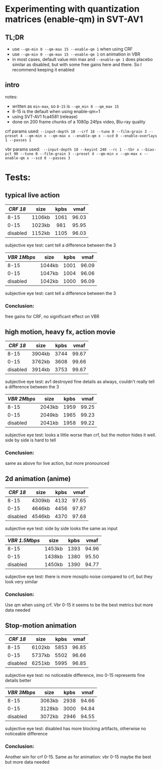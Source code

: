 # Experimenting with quantization matrices (enable-qm) in SVT-AV1

## TL;DR

* use `--qm-min 0 --qm-max 15 --enable-qm 1` when using CRF
* use `--qm-min 0 --qm-max 15 --enable-qm 1` on animation in VBR
* in most cases, default value min max and `--enable-qm 1` does placebo similar as disabled, but with some free gains here and there. So I recommend keeping
  it enabled

## intro

notes:

* written as `min-max`, so `8-15` is `--qm_min 8 --qm_max 15`
* 8-15 is the default when using enable-qm=1
* using SVT-AV1 fca4581 (release)
* done on 200 frame chunks of a 1080p 24fps video, Blu-ray quality

crf params
used: `--input-depth 10 --crf 18 --tune 0 --film-grain 3 --preset 4 --qm-min x --qm-max x --enable-qm x --scd 0 --enable-overlays 1 --passes 1`

vbr params
used: ` --input-depth 10 --keyint 240 --rc 1 --tbr x --bias-pct 90 --tune 0 --film-grain 3 --preset 4 --qm-min x --qm-max x --enable-qm x --scd 0 --passes 3`

# Tests:

## typical live action

| _CRF 18_ |  size  | kpbs | vmaf  |
|----------|:------:|:----:|:-----:|
| 8-15     | 1106kb | 1061 | 96.03 |
| 0-15     | 1023kb | 981  | 95.95 |
| disabled | 1152kb | 1105 | 96.03 |

subjective eye test: cant tell a difference between the 3

| _VBR 1Mbps_ |  size  | kpbs | vmaf  |
|-------------|:------:|:----:|:-----:|
| 8-15        | 1044kb | 1001 | 96.09 |
| 0-15        | 1047kb | 1004 | 96.06 |
| disabled    | 1042kb | 1000 | 96.09 |

subjective eye test: cant tell a difference between the 3

### Conclusion:

free gains for CRF, no significant effect on VBR

## high motion, heavy fx, action movie

| _CRF 18_ |  size  | kpbs | vmaf  |
|----------|:------:|:----:|:-----:|
| 8-15     | 3904kb | 3744 | 99.67 |
| 0-15     | 3762kb | 3608 | 99.66 |
| disabled | 3914kb | 3753 | 99.67 |

subjective eye test: av1 destroyed fine details as always, couldn't really tell a difference between the 3

| _VBR 2Mbps_ |  size  | kpbs | vmaf  |
|-------------|:------:|:----:|:-----:|
| 8-15        | 2043kb | 1959 | 99.25 |
| 0-15        | 2049kb | 1965 | 99.23 |
| disabled    | 2041kb | 1958 | 99.22 |

subjective eye test: looks a little worse than crf, but the motion hides it well. side by side is hard to tell

### Conclusion:

same as above for live action, but more pronounced

## 2d animation (anime)

| _CRF 18_ |  size  | kpbs | vmaf  |
|----------|:------:|:----:|:-----:|
| 8-15     | 4309kb | 4132 | 97.65 |
| 0-15     | 4646kb | 4456 | 97.87 |
| disabled | 4546kb | 4370 | 97.68 |

subjective eye test: side by side looks the same as input

| _VBR 1.5Mbps_ |  size  | kpbs | vmaf  |
|---------------|:------:|:----:|:-----:|
| 8-15          | 1453kb | 1393 | 94.96 |
| 0-15          | 1438kb | 1380 | 95.50 |
| disabled      | 1450kb | 1390 | 94.77 |

subjective eye test: there is more mosqito noise compared to crf, but they look very similar

### Conclusion:

Use qm when using crf. Vbr 0-15 it seems to be the best metrics but more data needed

## Stop-motion animation

| _CRF 18_ |  size  | kpbs | vmaf  |
|----------|:------:|:----:|:-----:|
| 8-15     | 6102kb | 5853 | 96.85 |
| 0-15     | 5737kb | 5502 | 96.66 |
| disabled | 6251kb | 5995 | 96.85 |

subjective eye test: no noticeable difference, imo 0-15 represents fine details better

| _VBR 3Mbps_ |  size  | kpbs | vmaf  |
|-------------|:------:|:----:|:-----:|
| 8-15        | 3063kb | 2938 | 94.66 |
| 0-15        | 3128kb | 3000 | 94.84 |
| disabled    | 3072kb | 2946 | 94.55 |

subjective eye test: disabled has more blocking artifacts, otherwise no noticeable difference

### Conclusion:

Another win for crf 0-15. Same as for animation: vbr 0-15 maybe the best but more data needed